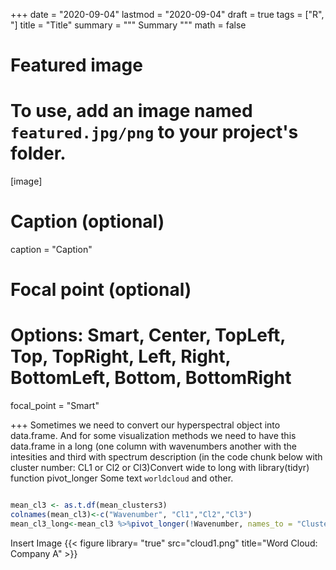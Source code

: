 +++
date = "2020-09-04"
lastmod = "2020-09-04"
draft = true
tags = ["R", "]
title = "Title"
summary = """
Summary
"""
math = false

# Featured image
# To use, add an image named `featured.jpg/png` to your project's folder. 
[image]
  # Caption (optional)
  caption = "Caption"
  
  # Focal point (optional)
  # Options: Smart, Center, TopLeft, Top, TopRight, Left, Right, BottomLeft, Bottom, BottomRight
  focal_point = "Smart"

+++
Sometimes we need to convert our hyperspectral object into data.frame. And for some visualization methods we need to have this data.frame in a long (one column with wavenumbers another with the intesities and third with spectrum description (in the code chunk below with cluster number: CL1 or Cl2 or Cl3)Convert wide to long with library(tidyr) function pivot_longer
Some text `worldcloud` and other.

```r

mean_cl3 <- as.t.df(mean_clusters3)
colnames(mean_cl3)<-c("Wavenumber", "Cl1","Cl2","Cl3")
mean_cl3_long<-mean_cl3 %>%pivot_longer(!Wavenumber, names_to = "Cluster", values_to = "mean")

```

Insert Image
{{< figure library= "true" src="cloud1.png" title="Word Cloud: Company A" >}}
